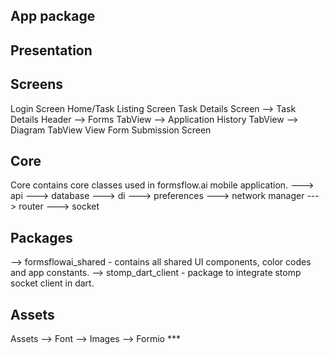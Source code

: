 
## App package

## Presentation

## Screens
   Login Screen
    Home/Task Listing Screen
    Task Details Screen
        --> Task Details Header
        --> Forms TabView
        --> Application History TabView
        --> Diagram TabView
    View Form Submission Screen

## Core
 Core contains core classes used in formsflow.ai mobile application.
    ---> api
    ---> database
    ---> di
    ---> preferences
    ---> network manager
    ---> router
    ---> socket

## Packages
  --> formsflowai_shared - contains all shared UI components, color codes and app constants.
  --> stomp_dart_client - package to integrate stomp socket client in dart.

## Assets
Assets
    --> Font
    --> Images
    --> Formio
    ***
